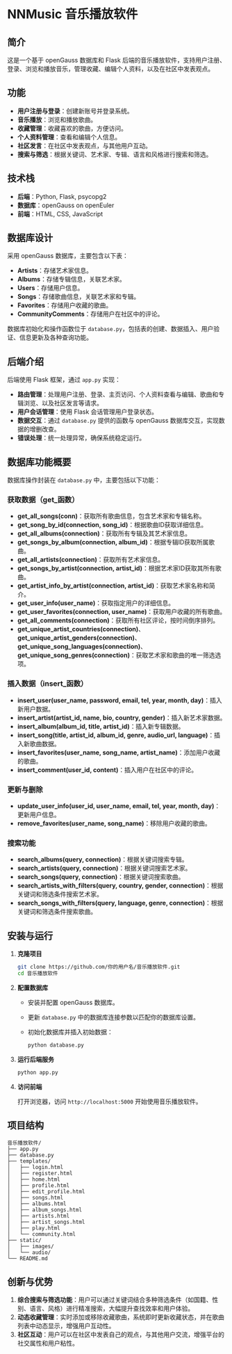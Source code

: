 # NNMusic 音乐播放软件

## 简介

这是一个基于 openGauss 数据库和 Flask 后端的音乐播放软件，支持用户注册、登录、浏览和播放音乐，管理收藏、编辑个人资料，以及在社区中发表观点。

## 功能

- **用户注册与登录**：创建新账号并登录系统。
- **音乐播放**：浏览和播放歌曲。
- **收藏管理**：收藏喜欢的歌曲，方便访问。
- **个人资料管理**：查看和编辑个人信息。
- **社区发言**：在社区中发表观点，与其他用户互动。
- **搜索与筛选**：根据关键词、艺术家、专辑、语言和风格进行搜索和筛选。

## 技术栈

- **后端**：Python, Flask, psycopg2
- **数据库**：openGauss on openEuler
- **前端**：HTML, CSS, JavaScript

## 数据库设计

采用 openGauss 数据库，主要包含以下表：

- **Artists**：存储艺术家信息。
- **Albums**：存储专辑信息，关联艺术家。
- **Users**：存储用户信息。
- **Songs**：存储歌曲信息，关联艺术家和专辑。
- **Favorites**：存储用户收藏的歌曲。
- **CommunityComments**：存储用户在社区中的评论。

数据库初始化和操作函数位于 `database.py`，包括表的创建、数据插入、用户验证、信息更新及各种查询功能。

## 后端介绍

后端使用 Flask 框架，通过 `app.py` 实现：

- **路由管理**：处理用户注册、登录、主页访问、个人资料查看与编辑、歌曲和专辑浏览、以及社区发言等请求。
- **用户会话管理**：使用 Flask 会话管理用户登录状态。
- **数据交互**：通过 `database.py` 提供的函数与 openGauss 数据库交互，实现数据的增删改查。
- **错误处理**：统一处理异常，确保系统稳定运行。

## 数据库功能概要

数据库操作封装在 `database.py` 中，主要包括以下功能：

### 获取数据（get_函数）

- **get_all_songs(conn)**：获取所有歌曲信息，包含艺术家和专辑名称。
- **get_song_by_id(connection, song_id)**：根据歌曲ID获取详细信息。
- **get_all_albums(connection)**：获取所有专辑及其艺术家信息。
- **get_songs_by_album(connection, album_id)**：根据专辑ID获取所属歌曲。
- **get_all_artists(connection)**：获取所有艺术家信息。
- **get_songs_by_artist(connection, artist_id)**：根据艺术家ID获取其所有歌曲。
- **get_artist_info_by_artist(connection, artist_id)**：获取艺术家名称和简介。
- **get_user_info(user_name)**：获取指定用户的详细信息。
- **get_user_favorites(connection, user_name)**：获取用户收藏的所有歌曲。
- **get_all_comments(connection)**：获取所有社区评论，按时间倒序排列。
- **get_unique_artist_countries(connection)**、**get_unique_artist_genders(connection)**、**get_unique_song_languages(connection)**、**get_unique_song_genres(connection)**：获取艺术家和歌曲的唯一筛选选项。

### 插入数据（insert_函数）

- **insert_user(user_name, password, email, tel, year, month, day)**：插入新用户数据。
- **insert_artist(artist_id, name, bio, country, gender)**：插入新艺术家数据。
- **insert_album(album_id, title, artist_id)**：插入新专辑数据。
- **insert_song(title, artist_id, album_id, genre, audio_url, language)**：插入新歌曲数据。
- **insert_favorites(user_name, song_name, artist_name)**：添加用户收藏的歌曲。
- **insert_comment(user_id, content)**：插入用户在社区中的评论。

### 更新与删除

- **update_user_info(user_id, user_name, email, tel, year, month, day)**：更新用户信息。
- **remove_favorites(user_name, song_name)**：移除用户收藏的歌曲。

### 搜索功能

- **search_albums(query, connection)**：根据关键词搜索专辑。
- **search_artists(query, connection)**：根据关键词搜索艺术家。
- **search_songs(query, connection)**：根据关键词搜索歌曲。
- **search_artists_with_filters(query, country, gender, connection)**：根据关键词和筛选条件搜索艺术家。
- **search_songs_with_filters(query, language, genre, connection)**：根据关键词和筛选条件搜索歌曲。

## 安装与运行

1. **克隆项目**

    ```bash
    git clone https://github.com/你的用户名/音乐播放软件.git
    cd 音乐播放软件
    ```

2. **配置数据库**

    - 安装并配置 openGauss 数据库。
    - 更新 `database.py` 中的数据库连接参数以匹配你的数据库设置。
    - 初始化数据库并插入初始数据：

      ```bash
      python database.py
      ```

3. **运行后端服务**

    ```bash
    python app.py
    ```

4. **访问前端**

    打开浏览器，访问 `http://localhost:5000` 开始使用音乐播放软件。

## 项目结构

```
音乐播放软件/
├── app.py
├── database.py
├── templates/
│   ├── login.html
│   ├── register.html
│   ├── home.html
│   ├── profile.html
│   ├── edit_profile.html
│   ├── songs.html
│   ├── albums.html
│   ├── album_songs.html
│   ├── artists.html
│   ├── artist_songs.html
│   ├── play.html
│   └── community.html
├── static/
│   ├── images/
│   └── audio/
└── README.md
```

## 创新与优势

1. **综合搜索与筛选功能**：用户可以通过关键词结合多种筛选条件（如国籍、性别、语言、风格）进行精准搜索，大幅提升查找效率和用户体验。
2. **动态收藏管理**：实时添加或移除收藏歌曲，系统即时更新收藏状态，并在歌曲列表中动态显示，增强用户互动性。
3. **社区互动**：用户可以在社区中发表自己的观点，与其他用户交流，增强平台的社交属性和用户粘性。
